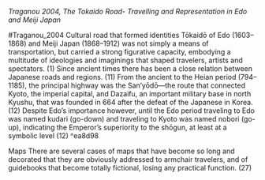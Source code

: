 *Traganou 2004, The Tokaido Road- Travelling and Representation in Edo and Meiji Japan*

#Traganou_2004 
Cultural road that formed identities
	Tōkaidō of Edo (1603–1868) and Meiji Japan (1868–1912) was not simply a means of transportation, but carried a strong figurative capacity, embodying a multitude of ideologies and imaginings that shaped travelers, artists and spectators. (1)
	Since ancient times there has been a close relation between Japanese roads and regions. (11)
	From the ancient to the Heian period (794–1185), the principal highway was the San’yōdō—the route that connected Kyoto, the imperial capital, and Dazaifu, an important military base in north Kyushu, that was founded in 664 after the defeat of the Japanese in Korea. (12)
	Despite Edo’s importance however, until the Edo period traveling to Edo was named kudari (go-down) and traveling to Kyoto was named nobori (go-up), indicating the Emperor’s superiority to the shōgun, at least at a symbolic level (12) ^ea8d98

Maps
	There are several cases of maps that have become so long and decorated that they are obviously addressed to armchair travelers, and of guidebooks that become totally fictional, losing any practical function. (27)


